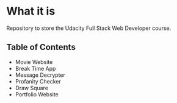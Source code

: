 # What it is
Repository to store the Udacity Full Stack Web Developer course.

## Table of Contents
- Movie Website
- Break Time App
- Message Decrypter
- Profanity Checker
- Draw Square
- Portfolio Website


